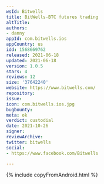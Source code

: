```yaml
---
wsId: Bitwells
title: BitWells-BTC futures trading
altTitle: 
authors:
- danny
appId: com.bitwells.ios
appCountry: us
idd: 1568669762
released: 2021-06-18
updated: 2021-06-18
version: 1.0.5
stars: 4
reviews: 12
size: '37642240'
website: https://www.bitwells.com/
repository: 
issue: 
icon: com.bitwells.ios.jpg
bugbounty: 
meta: ok
verdict: custodial
date: 2021-10-26
signer: 
reviewArchive: 
twitter: bitwells
social:
- https://www.facebook.com/Bitwells

---
```


{% include copyFromAndroid.html %}

